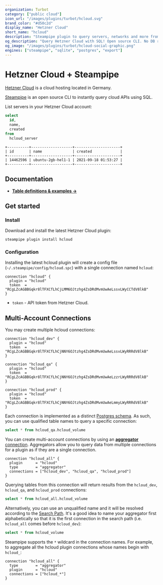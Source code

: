```yaml
---
organization: Turbot
category: ["public cloud"]
icon_url: "/images/plugins/turbot/hcloud.svg"
brand_color: "#d50c2d"
display_name: "Hetzner Cloud"
short_name: "hcloud"
description: "Steampipe plugin to query servers, networks and more from Hetzner Cloud."
og_description: "Query Hetzner Cloud with SQL! Open source CLI. No DB required."
og_image: "/images/plugins/turbot/hcloud-social-graphic.png"
engines: ["steampipe", "sqlite", "postgres", "export"]
---
```


# Hetzner Cloud + Steampipe

[Hetzner Cloud](https://www.hetzner.com/cloud) is a cloud hosting located in Germany.

[Steampipe](https://steampipe.io) is an open source CLI to instantly query cloud APIs using SQL.

List servers in your Hetzner Cloud account:

```sql
select
  id,
  name,
  created
from
  hcloud_server
```

```
+----------+-------------------+---------------------+
| id       | name              | created             |
+----------+-------------------+---------------------+
| 14462596 | ubuntu-2gb-hel1-1 | 2021-09-18 01:53:27 |
+----------+-------------------+---------------------+
```

## Documentation

- **[Table definitions & examples →](/plugins/turbot/hcloud/tables)**

## Get started

### Install

Download and install the latest Hetzner Cloud plugin:

```bash
steampipe plugin install hcloud
```

### Configuration

Installing the latest hcloud plugin will create a config file (`~/.steampipe/config/hcloud.spc`) with a single connection named `hcloud`:

```hcl
connection "hcloud" {
  plugin = "hcloud"
  token  = "RCgLZcAGBBGqkr8lTFXCfLhCjLMM6OJtzhg4ZsDRdMvmUwAeLssvLWyCCTdV8lkB"
}
```

- `token` - API token from Hetzner Cloud.

## Multi-Account Connections

You may create multiple hcloud connections:

```hcl
connection "hcloud_dev" {
  plugin = "hcloud"
  token  = "RCgLZcAGBBGqkr8lTFXCfLhCjNNY6OJtzhg4ZsDRdMvmUwAeLssvLWyRRRdV8lkB"
}

connection "hcloud_qa" {
  plugin = "hcloud"
  token  = "RCgLZcAGBBGqkr8lTFXCfLhCjNNY6OJtzhg4ZsDRdMvmUwAeLzzrLWyRRRdV8lkB"
}

connection "hcloud_prod" {
  plugin = "hcloud"
  token  = "RCgLZcAGBBGqkr8lTFXCfLhCjNNY6OJtzhg4ZsDRdMvmUwAeLmmyLWyRRRdV8lkB"
}
```

Each connection is implemented as a distinct [Postgres schema](https://www.postgresql.org/docs/current/ddl-schemas.html). As such, you can use qualified table names to query a specific connection:

```sql
select * from hcloud_qa.hcloud_volume
```

You can create multi-account connections by using an [**aggregator** connection](https://steampipe.io/docs/using-steampipe/managing-connections#using-aggregators). Aggregators allow you to query data from multiple connections for a plugin as if they are a single connection.

```hcl
connection "hcloud_all" {
  plugin      = "hcloud"
  type        = "aggregator"
  connections = ["hcloud_dev", "hcloud_qa", "hcloud_prod"]
}
```

Querying tables from this connection will return results from the `hcloud_dev`, `hcloud_qa`, and `hcloud_prod` connections:

```sql
select * from hcloud_all.hcloud_volume
```

Alternatively, you can use an unqualified name and it will be resolved according to the [Search Path](https://steampipe.io/docs/guides/search-path). It's a good idea to name your aggregator first alphabetically so that it is the first connection in the search path (i.e. `hcloud_all` comes before `hcloud_dev`):

```sql
select * from hcloud_volume
```

Steampipe supports the `*` wildcard in the connection names. For example, to aggregate all the hcloud plugin connections whose names begin with `hcloud_`:

```hcl
connection "hcloud_all" {
  type        = "aggregator"
  plugin      = "hcloud"
  connections = ["hcloud_*"]
}
```


